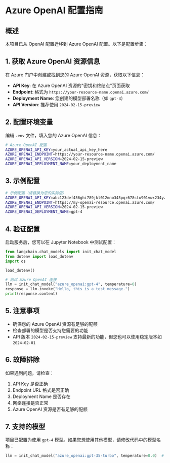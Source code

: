 # Azure OpenAI 配置指南

## 概述

本项目已从 OpenAI 配置迁移到 Azure OpenAI 配置。以下是配置步骤：

## 1. 获取 Azure OpenAI 资源信息

在 Azure 门户中创建或找到您的 Azure OpenAI 资源，获取以下信息：

- **API Key**: 在 Azure OpenAI 资源的"密钥和终结点"页面获取
- **Endpoint**: 格式为 `https://your-resource-name.openai.azure.com/`
- **Deployment Name**: 您创建的模型部署名称（如 `gpt-4`）
- **API Version**: 推荐使用 `2024-02-15-preview`

## 2. 配置环境变量

编辑 `.env` 文件，填入您的 Azure OpenAI 信息：

```bash
# Azure OpenAI 配置
AZURE_OPENAI_API_KEY=your_actual_api_key_here
AZURE_OPENAI_ENDPOINT=https://your-resource-name.openai.azure.com/
AZURE_OPENAI_API_VERSION=2024-02-15-preview
AZURE_OPENAI_DEPLOYMENT_NAME=your_deployment_name
```

## 3. 示例配置

```bash
# 示例配置（请替换为您的实际值）
AZURE_OPENAI_API_KEY=abc123def456ghi789jkl012mno345pqr678stu901vwx234yz
AZURE_OPENAI_ENDPOINT=https://my-openai-resource.openai.azure.com/
AZURE_OPENAI_API_VERSION=2024-02-15-preview
AZURE_OPENAI_DEPLOYMENT_NAME=gpt-4
```

## 4. 验证配置

启动服务后，您可以在 Jupyter Notebook 中测试配置：

```python
from langchain.chat_models import init_chat_model
from dotenv import load_dotenv
import os

load_dotenv()

# 测试 Azure OpenAI 连接
llm = init_chat_model("azure_openai:gpt-4", temperature=0)
response = llm.invoke("Hello, this is a test message.")
print(response.content)
```

## 5. 注意事项

- 确保您的 Azure OpenAI 资源有足够的配额
- 检查部署的模型是否支持您需要的功能
- API 版本 `2024-02-15-preview` 支持最新的功能，但您也可以使用稳定版本如 `2024-02-01`

## 6. 故障排除

如果遇到问题，请检查：

1. API Key 是否正确
2. Endpoint URL 格式是否正确
3. Deployment Name 是否存在
4. 网络连接是否正常
5. Azure OpenAI 资源是否有足够的配额

## 7. 支持的模型

项目已配置为使用 `gpt-4` 模型。如果您想使用其他模型，请修改代码中的模型名称：

```python
llm = init_chat_model("azure_openai:gpt-35-turbo", temperature=0.0)  # 使用 GPT-3.5
```